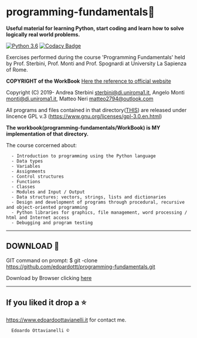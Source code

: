 # programming-fundamentals🧠

**Useful material for learning Python, start coding and learn how to solve logically real world problems.**

[![Python 3.6](https://img.shields.io/badge/python-3.6-blue.svg)](https://www.python.org/downloads/release/python-360/)
[![Codacy Badge](https://api.codacy.com/project/badge/Grade/f34580339dbb4cf7ab0daa85b6c98009)](https://www.codacy.com/manual/edoardottt/programming-fundamentals?utm_source=github.com&amp;utm_medium=referral&amp;utm_content=edoardottt/programming-fundamentals&amp;utm_campaign=Badge_Grade)

Exercises performed during the course 'Programming Fundamentals' held by Prof. Sterbini, Prof. Monti and Prof. Spognardi at  University La Sapienza of Rome.


**COPYRIGHT of the WorkBook** [Here the reference to official website](https://q2a.di.uniroma1.it/assets/eserciziario-python/script/)


Copyright (C) 2019- Andrea Sterbini <sterbini@di.uniroma1.it>, 
                    Angelo Monti <monti@di.uniroma1.it>, 
                    Matteo Neri <matteo2794@outlook.com>
                    

All programs and files contained in that directory([THIS](https://q2a.di.uniroma1.it/assets/eserciziario-python/script/)) are released under lincence GPL v.3 
(https://www.gnu.org/licenses/gpl-3.0.en.html)

**The workbook(programming-fundamentals/WorkBook) is MY implementation of that directory.**

The course corcerned about:

      - Introduction to programming using the Python language
      - Data types
      - Variables
      - Assignments
      - Control structures
      - Functions
      - Classes
      - Modules and Input / Output
      - Data structures: vectors, strings, lists and dictionaries
      - Design and development of programs through procedural, recursive and object-oriented programming
      - Python libraries for graphics, file management, word processing / html and Internet access
      - Debugging and program testing

-------------------------------------------------
DOWNLOAD 📡
-------------------------------------------------

GIT command on prompt: $ git -clone https://github.com/edoardottt/programming-fundamentals.git

Download by Browser clicking [here](https://github.com/edoardottt/programming-fundamentals.git)

--------------------------
If you liked it drop a :star:
--------------------------

https://www.edoardoottavianelli.it for contact me.


      Edoardo Ottavianelli ©

